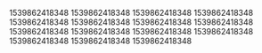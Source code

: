 1539862418348
1539862418348
1539862418348
1539862418348
1539862418348
1539862418348
1539862418348
1539862418348
1539862418348
1539862418348
1539862418348
1539862418348
1539862418348
1539862418348
1539862418348